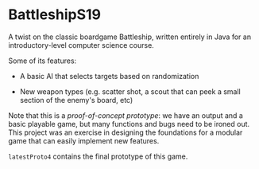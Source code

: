 # BattleshipS19

A twist on the classic boardgame Battleship, written entirely in Java for an introductory-level computer science course.

Some of its features:

* A basic AI that selects targets based on randomization

* New weapon types (e.g. scatter shot, a scout that can peek a small section of the enemy's board, etc)

Note that this is a *proof-of-concept prototype*: we have an output and a basic playable game, but many functions and bugs need to be ironed out. This project was an exercise in designing the foundations for a modular game that can easily implement new features.

`latestProto4` contains the final prototype of this game.
